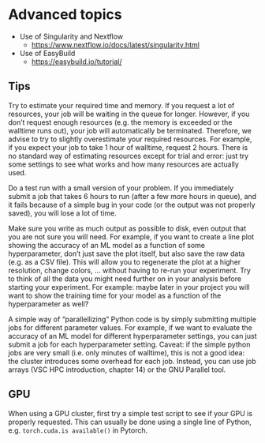 # Advanced topics

- Use of Singularity and Nextflow
    - https://www.nextflow.io/docs/latest/singularity.html
- Use of EasyBuild 
    - https://easybuild.io/tutorial/

## Tips

Try to estimate your required time and memory. If you request a lot of resources, your job will be waiting in the queue for longer. However, if you don’t request enough resources (e.g. the memory is exceeded or the walltime runs out), your job will automatically be terminated. Therefore, we advise to try to slightly overestimate your required resources. For example, if you expect your job to take 1 hour of walltime, request 2 hours. There is no standard way of estimating resources except for trial and error: just try some settings to see what works and how many resources are actually used.


Do a test run with a small version of your problem. If you immediately submit a job that takes 6 hours to run (after a few more hours in queue), and it fails because of a simple bug in your code (or the output was not properly saved), you will lose a lot of time.


Make sure you write as much output as possible to disk, even output that you are not sure you will need. For example, if you want to create a line plot showing the accuracy of an ML model as a function of some hyperparameter, don’t just save the plot itself, but also save the raw data (e.g. as a CSV file). This will allow you to regenerate the plot at a higher resolution, change colors, ... without having to re-run your experiment. Try to think of all the data you might need further on in your analysis before starting your experiment. For example: maybe later in your project you will want to show the training time for your model as a function of the hyperparameter as well?


A simple way of “parallellizing” Python code is by simply submitting multiple jobs for different parameter values. For example, if we want to evaluate the accuracy of an ML model for different hyperparameter settings, you can just submit a job for each hyperparameter setting. Caveat: if the simple python jobs are very small (i.e. only minutes of walltime), this is not a good idea: the cluster introduces some overhead for each job. Instead, you can use job arrays (VSC HPC introduction, chapter 14) or the GNU Parallel tool.

## GPU

When using a GPU cluster, first try a simple test script to see if your GPU is properly requested. This can usually be done using a single line of Python, e.g. `torch.cuda.is available()` in Pytorch.
